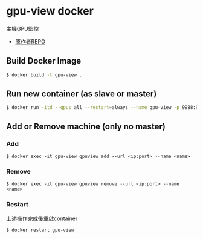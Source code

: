 # gpu-view docker
主機GPU監控

- [原作者REPO](https://github.com/fgaim/gpuview)

## Build Docker Image
```bash
$ docker build -t gpu-view .
```

## Run new container (as slave or master)
```bash
$ docker run -itd --gpus all --restart=always --name gpu-view -p 9988:9988 gpu-view run --safe-zone
```
## Add or Remove machine (only no master)
### Add
```
$ docker exec -it gpu-view gpuview add --url <ip:port> --name <name>
```
### Remove
```
$ docker exec -it gpu-view gpuview remove --url <ip:port> --name <name>
```
### Restart
上述操作完成後重啟container
```
$ docker restart gpu-view
```